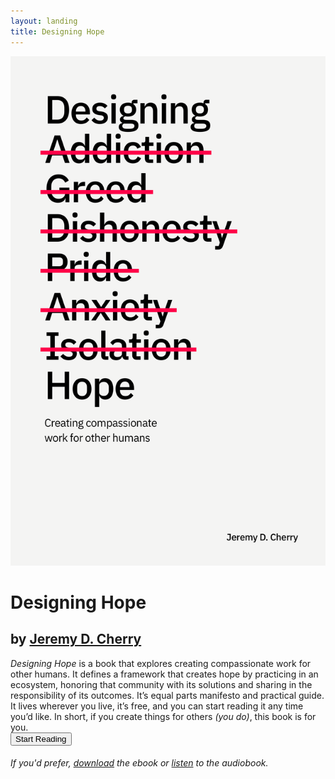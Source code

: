 ```yaml
---
layout: landing
title: Designing Hope
---
```


<div class="row">
  <div class="column left"><a href="/toc"><img src="images/book-cover.png" class="book-cover"></a></div>
  <div class="column right">
    <div class="landing">
        <h1>Designing Hope</h1>
        <h2>by <a href="https://jeremydcherry.com" class="author-link">Jeremy D. Cherry</a></h2>
        <em>Designing Hope</em> is a book that explores creating compassionate work for other humans. It defines a framework that creates hope by practicing in an ecosystem, honoring that community with its solutions and sharing in the responsibility of its outcomes. It’s equal parts manifesto and practical guide. It lives wherever you live, it’s free, and you can start reading it any time you’d like.  In short, if you create things for others <em>(you do)</em>, this book is for you.<br/>
        <a href="/toc"><button>Start Reading</button></a><br/>
        <h6>If you'd prefer, <a href="/download" class="resource-link">download</a> the ebook or <a href="/listen" class="resource-link">listen</a> to the audiobook.</h6>
    </div>
  </div>
</div>

